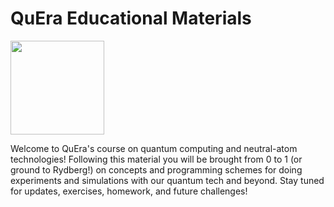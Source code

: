 # QuEra Educational Materials

[<img src="https://qbraid-static.s3.amazonaws.com/logos/Launch_on_qBraid_white.png" width="150">](https://account.qbraid.com?gitHubUrl=https://github.com/QuEraComputing/quera-education.git)

Welcome to QuEra's course on quantum computing and neutral-atom technologies! Following this material you will be brought from 0 to 1 (or ground to Rydberg!) on concepts and programming schemes for doing experiments and simulations with our quantum tech and beyond. Stay tuned for updates, exercises, homework, and future challenges!

